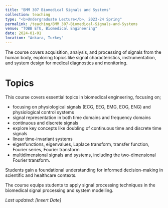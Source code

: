 ```yaml
---
title: "BMM 307 Biomedical Signals and Systems"
collection: teaching
type: "<b>Undergraduate Lecture</b>, 2023-24 Spring"
permalink: /teaching/BMM 307-Biomedical-Signals-and-Systems
venue: "TOBB ETU, Biomedical Engineering"
date: 2024-01-01
location: "Ankara, Turkey"
---
```



The course covers acquisition, analysis, and processing of signals from the human body, exploring topics like signal characteristics, instrumentation, and system design for medical diagnostics and monitoring. 

Topics 
======
This course covers essential topics in biomedical engineering, focusing on;
<ul>
  <li>focusing on physiological signals (ECG, EEG, EMG, EOG, ENG) and physiological control systems</li>
  <li>signal representation in both time domains and frequency domains</li>
  <li>continuous and discrete signals</li>
  <li>explore key concepts like doubling of continuous time and discrete time signals</li>
  <li>linear time-invariant systems</li>
  <li>eigenfunctions, eigenvalues, Laplace transform, transfer function, Fourier series, Fourier transform</li>
  <li>multidimensional signals and systems, including the two-dimensional Fourier transform.</li>
</ul>
Students gain a foundational understanding for informed decision-making in scientific and healthcare contexts.

The course equips students to apply signal processing techniques in the biomedical signal processing and system modelling.

<p><em>Last updated: [Insert Date]</em></p>